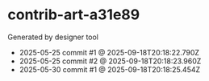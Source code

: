 # contrib-art-a31e89
Generated by designer tool
- 2025-05-25 commit #1 @ 2025-09-18T20:18:22.790Z
- 2025-05-25 commit #2 @ 2025-09-18T20:18:23.960Z
- 2025-05-30 commit #1 @ 2025-09-18T20:18:25.454Z

